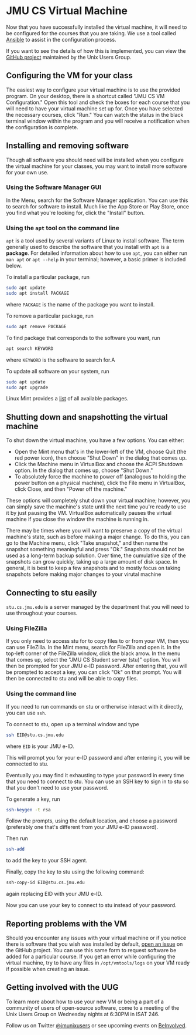 # JMU CS Virtual Machine

Now that you have successfully installed the virtual machine, it will need to
be configured for the courses that you are taking. We use a tool called
[Ansible](https://ansible.com) to assist in the configuration process.

If you want to see the details of how this is implemented, you can view the
[GitHub project](https://github.com/jmunixusers/cs-vm-build) maintained by the
Unix Users Group.

## Configuring the VM for your class

The easiest way to configure your virtual machine is to use the provided
program. On your desktop, there is a shortcut called "JMU CS VM Configuration."
Open this tool and check the boxes for each course that you will need to have
your virtual machine set up for. Once you have selected the necessary courses,
click "Run." You can watch the status in the black terminal window within the
program and you will receive a notification when the configuration is complete.

## Installing and removing software

Though all software you should need will be installed when you configure the
virtual machine for your classes, you may want to install more software for
your own use.

### Using the Software Manager GUI

In the Menu, search for the Software Manager application. You can use this to
search for software to install. Much like the App Store or Play Store, once you
find what you're looking for, click the "Install" button.

### Using the `apt` tool on the command line

`apt` is a tool used by several variants of Linux to install software. The
term generally used to describe the software that you install with `apt` is a
**package**. For detailed information about how to use `apt`, you can either run
`man apt` or `apt --help` in your terminal; however, a basic primer is
included below.

To install a particular package, run

```bash
sudo apt update
sudo apt install PACKAGE
```

where `PACKAGE` is the name of the package you want to install.

To remove a particular package, run

```bash
sudo apt remove PACKAGE
```

To find package that corresponds to the software you want, run

```bash
apt search KEYWORD
```

where `KEYWORD` is the software to search for.A

To update all software on your system, run

```bash
sudo apt update
sudo apt upgrade
```

Linux Mint provides a [list](http://packages.linuxmint.com/list.php?release=Tara)
of all available packages.

## Shutting down and snapshotting the virtual machine

To shut down the virtual machine, you have a few options. You can either:

- Open the Mint menu that's in the lower-left of the VM, choose Quit (the
  red power icon), then choose "Shut Down" in the dialog that comes up.
- Click the Machine menu in VirtualBox and choose the ACPI Shutdown option. In
  the dialog that comes up, choose "Shut Down."
- To absolutely force the machine to power off (analogous to holding the power
  button on a physical machine), click the File menu in VirtualBox,
  click Close, and then "Power off the machine."

These options will completely shut down your virtual machine; however, you can
simply save the machine's state until the next time you're ready to use it by
just pausing the VM. VirtualBox automatically pauses the virtual machine if you
close the window the machine is running in.

There may be times where you will want to preserve a copy of the virtual
machine's state, such as before making a major change. To do this, you can go
to the Machine menu, click "Take snapshot," and then name the snapshot
something meaningful and press "Ok." Snapshots should not be used as a
long-term backup solution. Over time, the cumulative size of the snapshots
can grow quickly, taking up a large amount of disk space. In general, it
is best to keep a few snapshots and to mostly focus on taking snapshots before
making major changes to your virutal machine

## Connecting to stu easily

`stu.cs.jmu.edu` is a server managed by the department that you will need to
use throughout your courses.

### Using FileZilla

If you only need to access stu for to copy files to or from your VM, then you
can use FileZilla. In the Mint menu, search for FileZilla and open it. In the
top-left corner of the FileZilla window, click the black arrow. In the menu
that comes up, select the "JMU CS Student server (stu)" option. You will
then be prompted for your JMU e-ID password. After entering that, you will
be prompted to accept a key, you can click "Ok" on that prompt. You will then
be connected to stu and will be able to copy files.

### Using the command line

If you need to run commands on stu or ortherwise interact with it directly,
you can use `ssh`.

To connect to stu, open up a terminal window and type

```bash
ssh EID@stu.cs.jmu.edu
```

where `EID` is your JMU e-ID.

This will prompt you for your e-ID password and after entering it, you will
be connected to stu.

Eventually you may find it exhausting to type your password in every time
that you need to connect to stu. You can use an SSH key to sign in to stu so
that you don't need to use your password.

To generate a key, run

```bash
ssh-keygen -t rsa
```

Follow the prompts, using the default location, and choose a password
(preferably one that's different from your JMU e-ID password).

Then run

```bash
ssh-add
```

to add the key to your SSH agent.

Finally, copy the key to stu using the following command:

```bash
ssh-copy-id EID@stu.cs.jmu.edu
```

again replacing EID with your JMU e-ID.

Now you can use your key to connect to stu instead of your password.

## Reporting problems with the VM

Should you encounter any issues with your virtual machine or if you notice
there is software that you wish was installed by default,
[open an issue](https://github.com/jmunixusers/cs-vm-build/issues/new) on the
GitHub project. You can use this same form to request software be added for a
particular course. If you get an error while configuring the virtual machine,
try to have any files in `/opt/vmtools/logs` on your VM ready if possible when
creating an issue.

## Getting involved with the UUG

To learn more about how to use your new VM or being a part of a community of
users of open-source software, come to a meeting of the Unix Users Group on
Wednesday nights at 6:30PM in ISAT 246.

Follow us on Twitter [@jmunixusers](https://twitter.com/jmunixusers) or see
upcoming events on [BeInvolved](https://beinvolved.jmu.edu/organization/uug).
